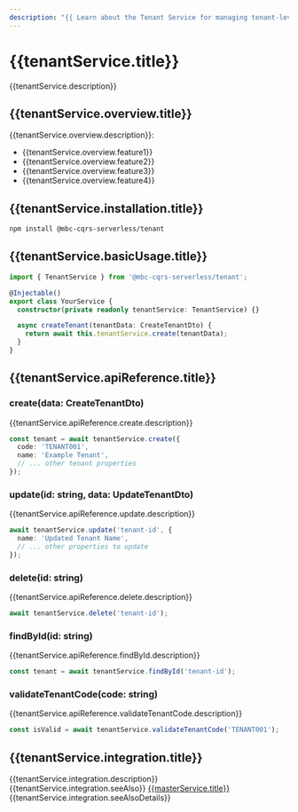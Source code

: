 ```yaml
---
description: "{{ Learn about the Tenant Service for managing tenant-level operations in a multi-tenant CQRS architecture. }}"
---
```


# {{tenantService.title}}

{{tenantService.description}}

## {{tenantService.overview.title}}

{{tenantService.overview.description}}:
- {{tenantService.overview.feature1}}
- {{tenantService.overview.feature2}}
- {{tenantService.overview.feature3}}
- {{tenantService.overview.feature4}}

## {{tenantService.installation.title}}

```bash
npm install @mbc-cqrs-serverless/tenant
```

## {{tenantService.basicUsage.title}}

```typescript
import { TenantService } from '@mbc-cqrs-serverless/tenant';

@Injectable()
export class YourService {
  constructor(private readonly tenantService: TenantService) {}

  async createTenant(tenantData: CreateTenantDto) {
    return await this.tenantService.create(tenantData);
  }
}
```

## {{tenantService.apiReference.title}}

### create(data: CreateTenantDto)

{{tenantService.apiReference.create.description}}

```typescript
const tenant = await tenantService.create({
  code: 'TENANT001',
  name: 'Example Tenant',
  // ... other tenant properties
});
```

### update(id: string, data: UpdateTenantDto)

{{tenantService.apiReference.update.description}}

```typescript
await tenantService.update('tenant-id', {
  name: 'Updated Tenant Name',
  // ... other properties to update
});
```

### delete(id: string)

{{tenantService.apiReference.delete.description}}

```typescript
await tenantService.delete('tenant-id');
```

### findById(id: string)

{{tenantService.apiReference.findById.description}}

```typescript
const tenant = await tenantService.findById('tenant-id');
```

### validateTenantCode(code: string)

{{tenantService.apiReference.validateTenantCode.description}}

```typescript
const isValid = await tenantService.validateTenantCode('TENANT001');
```

## {{tenantService.integration.title}}

{{tenantService.integration.description}} {{tenantService.integration.seeAlso}} [{{masterService.title}}](./master-service.md) {{tenantService.integration.seeAlsoDetails}}
